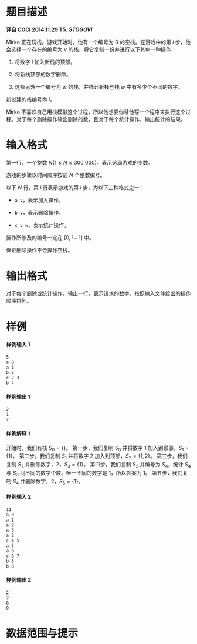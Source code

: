 
# 题目描述

**译自 [COCI 2014.11.29](http://www.hsin.hr/coci/archive/2014_2015/) T5.** ***[STOGOVI](https://hsin.hr/coci/archive/2014_2015/contest3_tasks.pdf)***

Mirko 正在玩栈。游戏开始时，他有一个编号为 $0$ 的空栈。在游戏中的第 $i$ 步，他会选择一个存在的编号为 $v$ 的栈，将它复制一份并进行以下其中一种操作：

 1. 将数字 $i$ 加入新栈的顶部。

 2. 将新栈顶部的数字删除。

 3. 选择另外一个编号为 $w$ 的栈，并统计新栈与栈 $w$ 中有多少个不同的数字。

新创建的栈编号为 $i$。

Mirko 不喜欢自己用栈模拟这个过程，所以他想要你替他写一个程序来执行这个过程。对于每个删除操作输出删除的数，且对于每个统计操作，输出统计的结果。

# 输入格式

第一行，一个整数 $N(1 \le N \le 300\ 000)$，表示这局游戏的步数。

游戏的步骤以时间顺序按前 $N$ 个整数编号。

以下 $N$ 行，第 $i$ 行表示游戏的第 $i$ 步，为以下三种格式之一：

 - `a v`，表示加入操作。

 - `b v`，表示删除操作。

 - `c v w`，表示统计操作。

操作所涉及的编号一定在 $[0,i-1]$ 中。

保证删除操作不会操作空栈。

# 输出格式

对于每个删除或统计操作，输出一行，表示请求的数字。按照输入文件给出的操作顺序排列。

# 样例

#### 样例输入 1
```plain
5
a 0
a 1
b 2
c 2 3
b 4
```
#### 样例输出 1
```plain
2
1
2
```
#### 样例解释 1
开始时，我们有栈 $S_0 = \{\}$。
第一步，我们复制 $S_0$ 并将数字 $1$ 加入到顶部，$S_1 = \{1\}$。
第二步，我们复制 $S_1$ 并将数字 $2$ 加入到顶部，$S_2 = \{1,2\}$。
第三步，我们复制 $S_2$ 并删除数字，$2$，$S_3 = \{1\}$。
第四步，我们复制 $S_2$ 并编号为 $S_4$，统计 $S_4$ 与 $S_3$ 间不同的数字个数。唯一不同的数字是 $1$，所以答案为 $1$。
第五步，我们复制 $S_4$ 并删除数字，$2$，$S_5 = \{1\}$。
#### 样例输入 2
```plain
11
a 0
a 1
a 2
a 3
a 2
c 4 5
a 5
a 6
c 8 7
b 8
b 8
```
#### 样例输出 2
```plain
2
2
8
8
```

# 数据范围与提示



